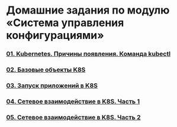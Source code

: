 # Домашние задания по модулю «Система управления конфигурациями»
### [01. Kubernetes. Причины появления. Команда kubectl](01/README.md)
### [02. Базовые объекты K8S](02/README.md)
### [03. Запуск приложений в K8S](03/README.md)
### [04. Сетевое взаимодействие в K8S. Часть 1](04/README.md)
### [05. Сетевое взаимодействие в K8S. Часть 2](05/README.md)
